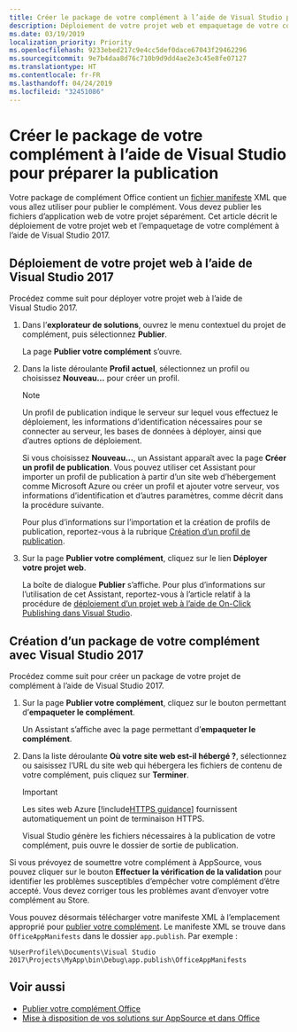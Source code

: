 ```yaml
---
title: Créer le package de votre complément à l’aide de Visual Studio pour préparer la publication | Microsoft Docs
description: Déploiement de votre projet web et empaquetage de votre complément à l’aide de Visual Studio 2017.
ms.date: 03/19/2019
localization_priority: Priority
ms.openlocfilehash: 9233ebed217c9e4cc5def0dace67043f29462296
ms.sourcegitcommit: 9e7b4daa8d76c710b9d9dd4ae2e3c45e8fe07127
ms.translationtype: HT
ms.contentlocale: fr-FR
ms.lasthandoff: 04/24/2019
ms.locfileid: "32451086"
---
```

# <a name="package-your-add-in-using-visual-studio-to-prepare-for-publishing"></a>Créer le package de votre complément à l’aide de Visual Studio pour préparer la publication

Votre package de complément Office contient un [fichier manifeste](../develop/add-in-manifests.md) XML que vous allez utiliser pour publier le complément. Vous devez publier les fichiers d’application web de votre projet séparément. Cet article décrit le déploiement de votre projet web et l’empaquetage de votre complément à l’aide de Visual Studio 2017.

## <a name="to-deploy-your-web-project-using-visual-studio-2017"></a>Déploiement de votre projet web à l’aide de Visual Studio 2017

Procédez comme suit pour déployer votre projet web à l’aide de Visual Studio 2017.

1. Dans l’**explorateur de solutions**, ouvrez le menu contextuel du projet de complément, puis sélectionnez **Publier**.

    La page **Publier votre complément** s’ouvre.

2. Dans la liste déroulante **Profil actuel**, sélectionnez un profil ou choisissez **Nouveau…** pour créer un profil.

    > [!NOTE]
    > Un profil de publication indique le serveur sur lequel vous effectuez le déploiement, les informations d’identification nécessaires pour se connecter au serveur, les bases de données à déployer, ainsi que d’autres options de déploiement.

    Si vous choisissez **Nouveau...**, un Assistant apparaît avec la page **Créer un profil de publication**. Vous pouvez utiliser cet Assistant pour importer un profil de publication à partir d’un site web d’hébergement comme Microsoft Azure ou créer un profil et ajouter votre serveur, vos informations d’identification et d’autres paramètres, comme décrit dans la procédure suivante.

    Pour plus d’informations sur l’importation et la création de profils de publication, reportez-vous à la rubrique [Création d’un profil de publication](https://msdn.microsoft.com/library/dd465337.aspx#creating_a_profile).

3. Sur la page **Publier votre complément**, cliquez sur le lien **Déployer votre projet web**.

    La boîte de dialogue **Publier** s’affiche. Pour plus d’informations sur l’utilisation de cet Assistant, reportez-vous à l’article relatif à la procédure de [déploiement d’un projet web à l’aide de On-Click Publishing dans Visual Studio](https://msdn.microsoft.com/library/dd465337.aspx).

## <a name="to-package-your-add-in-using-visual-studio-2017"></a>Création d’un package de votre complément avec Visual Studio 2017

Procédez comme suit pour créer un package de votre projet de complément à l’aide de Visual Studio 2017.

1. Sur la page **Publier votre complément**, cliquez sur le bouton permettant d’**empaqueter le complément**.

    Un Assistant s’affiche avec la page permettant d’**empaqueter le complément**.

2. Dans la liste déroulante **Où votre site web est-il hébergé ?**, sélectionnez ou saisissez l’URL du site web qui hébergera les fichiers de contenu de votre complément, puis cliquez sur **Terminer**.

    > [!IMPORTANT]
    > Les sites web Azure [!include[HTTPS guidance](../includes/https-guidance.md)] fournissent automatiquement un point de terminaison HTTPS.

    Visual Studio génère les fichiers nécessaires à la publication de votre complément, puis ouvre le dossier de sortie de publication.

Si vous prévoyez de soumettre votre complément à AppSource, vous pouvez cliquer sur le bouton **Effectuer la vérification de la validation** pour identifier les problèmes susceptibles d’empêcher votre complément d’être accepté. Vous devez corriger tous les problèmes avant d’envoyer votre complément au Store.

Vous pouvez désormais télécharger votre manifeste XML à l’emplacement approprié pour [publier votre complément](../publish/publish.md). Le manifeste XML se trouve dans `OfficeAppManifests` dans le dossier `app.publish`. Par exemple :

 `%UserProfile%\Documents\Visual Studio 2017\Projects\MyApp\bin\Debug\app.publish\OfficeAppManifests`

## <a name="see-also"></a>Voir aussi

- [Publier votre complément Office](../publish/publish.md)
- [Mise à disposition de vos solutions sur AppSource et dans Office](/office/dev/store/submit-to-the-office-store)
